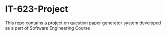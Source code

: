 # IT-623-Project
This repo contains a project on question paper generator system developed as a part of Software Engineering Course 
